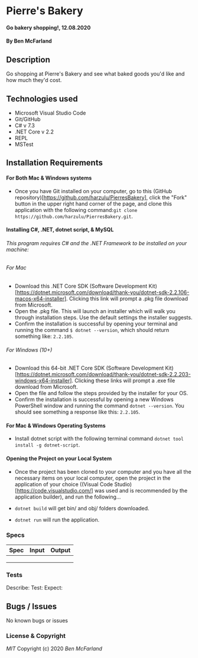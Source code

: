 # Pierre's Bakery

#### Go bakery shopping!, 12.08.2020

#### By Ben McFarland

## Description

Go shopping at Pierre's Bakery and see what baked goods you'd like and how much they'd cost.

## Technologies used

* Microsoft Visual Studio Code
* Git/GitHub
* C# v 7.3
* .NET Core v 2.2
* REPL
* MSTest

## Installation Requirements

#### For Both Mac & Windows systems

- Once you have Git installed on your computer, go to this (GitHub repository)[https://github.com/harzulu/PierresBakery], click the "Fork" button in the upper right hand corner of the page, and clone this application with the following command:`git clone https://github.com/harzulu/PierresBakery.git`.


#### Installing C#, .NET, dotnet script, & MySQL

###### This program requires C# and the .NET Framework to be installed on your machine:

###### For Mac
 * Download this .NET Core SDK (Software Development Kit)[https://dotnet.microsoft.com/download/thank-you/dotnet-sdk-2.2.106-macos-x64-installer]. Clicking this link will prompt a .pkg file download from Microsoft.
* Open the .pkg file. This will launch an installer which will walk you through installation steps. Use the default settings the installer suggests.
* Confirm the installation is successful by opening your terminal and running the command `$ dotnet --version`, which should return something like: `2.2.105`. 

###### For Windows (10+)
* Download this 64-bit .NET Core SDK (Software Development Kit)[https://dotnet.microsoft.com/download/thank-you/dotnet-sdk-2.2.203-windows-x64-installer]. Clicking these links will prompt a .exe file download from Microsoft.
* Open the file and follow the steps provided by the installer for your OS.
* Confirm the installation is successful by opening a new Windows PowerShell window and running the command `dotnet --version`. You should see something a response like this: `2.2.105`.

#### For Mac & Windows Operating Systems
* Install dotnet script with the following terminal command `dotnet tool install -g dotnet-script`.

#### Opening the Project on your Local System
* Once the project has been cloned to your computer and you have all the necessary items on your local computer, open the project in the application of your choice ((Visual Code Studio)[https://code.visualstudio.com/] was used and is recommended by the application builder), and run the following...

* `dotnet build` will get bin/ and obj/ folders downloaded.
* `dotnet run` will run the application. 


### Specs

| Spec                                            | Input                        | Output                        |
| :---------------------------------------------- | :--------------------------- | :---------------------------- |
| | | |
| | | |
| | | |

### Tests

Describe: 
Test: 
Expect: 

## Bugs / Issues

No known bugs or issues

### License & Copyright

_MIT_ Copyright (c) 2020 *_Ben McFarland_*